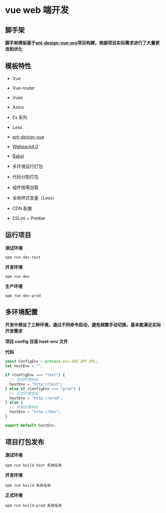# vue web 端开发

## 脚手架

**脚手架模板基于[ant-design-vue-pro](https://preview.pro.loacg.com/other/icon-selector)项目构建，根据项目实际需求进行了大量更改和优化**

## 模板特性

- Vue

- Vue-router

- Vuex

- Axios

- Es 系列

- Less

- [ant-design-vue](https://vue.ant.design/docs/vue/introduce-cn/) <i class="fa fa-link"></i>

- [Webpack4.0](https://www.webpackjs.com/) <i class="fa fa-link"></i>

- [Babel](https://www.babeljs.cn/) <i class="fa fa-link"></i>

- 多环境运行打包

- 代码分割打包

- 组件按需加载

- 全局样式变量（Less）

- CDN 配置

- ESLint + Prettier

## 运行项目

**测试环境**

```
npm run dev-test
```

**开发环境**

```
npm run dev
```

**生产环境**

```
npm run dev-prod
```

## 多环境配置

**开发中预设了三种环境，通过不同命令启动，避免频繁手动切换，基本能满足实际开发需求**

**项目 config 目录 host-env 文件**

**代码**

```js
const ConfigEnv = process.env.VUE_APP_URL;
let hostEnv = "";

if (ConfigEnv === "test") {
  // 测试环境地址
  hostEnv = "http://test";
} else if (ConfigEnv === "prod") {
  // 正式环境地址
  hostEnv = "http://prod";
} else {
  // 开发环境地址
  hostEnv = "http://dev";
}

export default hostEnv;
```

## 项目打包发布

**测试环境**

```
npm run build-test 系统名称
```

**开发环境**

```
npm run build 系统名称
```

**正式环境**

```
npm run build-prod 系统名称
```
